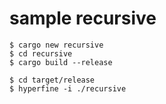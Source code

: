 # sample recursive

```
$ cargo new recursive
$ cd recursive
$ cargo build --release
```

```
$ cd target/release
$ hyperfine -i ./recursive
```
